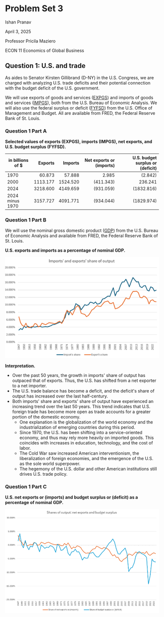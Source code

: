# Problem Set 3

Ishan Pranav

April 3, 2025

Professor Pricila Maziero

ECON 11 Economics of Global Business

## Question 1: U.S. and trade

As aides to Senator Kirsten Gillibrand (D-NY) in the U.S. Congress, we are
charged with analyzing U.S. trade deficits and their potential connection with
the budget deficit of the U.S. government.

We will use exports of goods and services
([EXPGS](https://fred.stlouisfed.org/series/EXPGS)) and imports of goods and
services ([IMPGS](https://fred.stlouisfed.org/series/IMPGS)), both from the U.S.
Bureau of Economic Analysis. We will also use the federal surplus or deficit
([FYFSD](https://fred.stlouisfed.org/series/FYFSD)) from the U.S. Office of
Management and Budget. All are available from FRED, the Federal Reserve Bank of
St. Louis.

### Question 1 Part A

__Selected values of exports (EXPGS), imports (IMPGS), net exports, and U.S. budget surplus (FYFSD).__

| in billions of $ | Exports | Imports | Net exports or (imports) | U.S. budget surplus or (deficit) 
|-----------------|---------:|---------:|----------:|-----------:|
| 1970            |   60.873 |   57.888 |    2.985  |    (2.842) |
| 2000            | 1113.177 | 1524.520 | (411.343) |   236.241  |
| 2024            | 3218.600 | 4149.659 | (931.059) | (1832.816) |
| 2024 minus 1970 | 3157.727 | 4091.771 | (934.044) | (1829.974) |

### Question 1 Part B

We will use the nominal gross domestic product
([GDP](https://fred.stlouisfed.org/series/GDP)) from the U.S. Bureau of Economic
Analysis and available from FRED, the Federal Reserve Bank of St. Louis.

__U.S. exports and imports as a percentage of nominal GDP.__

![U.S. exports and imports as a percentage of nominal GDP.](https://github.com/ishanpranav/econ-11-economics-of-global-business/blob/master/images/problem-set-3-1-2.png?raw=true "Imports' and exports' share of output")

__Interpretation.__

* Over the past 50 years, the growth in imports' share of output has outpaced
  that of exports. Thus, the U.S. has shifted from a net exporter to a net
  importer.
* The U.S. trade balance has become a deficit, and the deficit's share of output
  has increased over the last half-century.
* Both imports' share and exports' share of output have experienced an
  increasing trend over the last 50 years. This trend indicates that U.S.
  foreign trade has become more open as trade accounts for a greater portion of
  the domestic economy.
  * One explanation is the globalization of the world economy and the
    industrialization of emerging countries during this period.
  * Since 1970, the U.S. has been shifting into a service-oriented economy, and
    thus may rely more heavily on imported goods. This coincides with increases
    in education, technology, and the cost of labor.
  * The Cold War saw increased American interventionism, the liberalization of
    foreign economies, and the emergence of the U.S. as the sole world
    superpower.
  * The hegemony of the U.S. dollar and other American institutions still drives
    U.S. trade policy.

### Question 1 Part C

__U.S. net exports or (imports) and budget surplus or (deficit) as a percentage of nominal GDP.__

![U.S. net exports or (imports) and budget surplus or (deficit) as a percentage of nominal GDP.](https://github.com/ishanpranav/econ-11-economics-of-global-business/blob/master/images/problem-set-3-1-3.png?raw=true "Shares of output: net exports and budget surplus")
